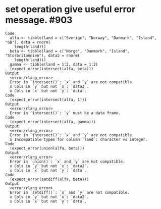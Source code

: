 # set operation give useful error message. #903

    Code
      alfa <- tibble(land = c("Sverige", "Norway", "Danmark", "Island", "GB"), data = rnorm(
        length(land)))
      beta <- tibble(land = c("Norge", "Danmark", "Island", "Storbritannien"), data2 = rnorm(
        length(land)))
      gamma <- tibble(land = 1:2, data = 1:2)
      (expect_error(intersect(alfa, beta)))
    Output
      <error/rlang_error>
      Error in `intersect()`: `x` and `y` are not compatible.
      x Cols in `y` but not `x`: `data2`.
      x Cols in `x` but not `y`: `data`.
    Code
      (expect_error(intersect(alfa, 1)))
    Output
      <error/rlang_error>
      Error in `intersect()`: `y` must be a data frame.
    Code
      (expect_error(intersect(alfa, gamma)))
    Output
      <error/rlang_error>
      Error in `intersect()`: `x` and `y` are not compatible.
      x Incompatible types for column `land`: character vs integer.
    Code
      (expect_error(union(alfa, beta)))
    Output
      <error/rlang_error>
      Error in `union()`: `x` and `y` are not compatible.
      x Cols in `y` but not `x`: `data2`.
      x Cols in `x` but not `y`: `data`.
    Code
      (expect_error(setdiff(alfa, beta)))
    Output
      <error/rlang_error>
      Error in `setdiff()`: `x` and `y` are not compatible.
      x Cols in `y` but not `x`: `data2`.
      x Cols in `x` but not `y`: `data`.

